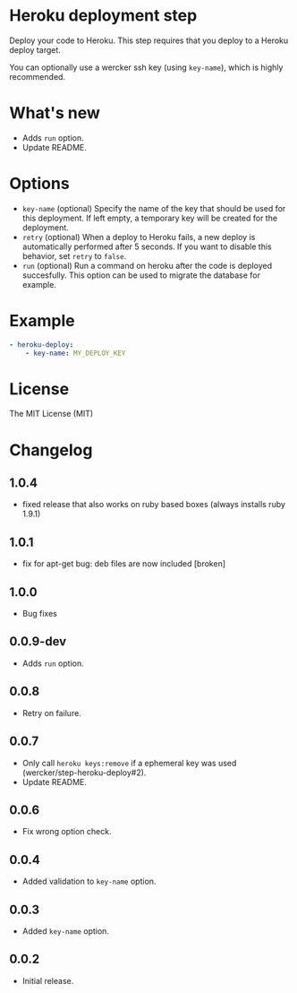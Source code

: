 # Heroku deployment step

Deploy your code to Heroku. This step requires that you deploy to a Heroku deploy target. 

You can optionally use a wercker ssh key (using `key-name`), which is highly recommended.

# What's new

* Adds `run` option.
* Update README.

# Options

* `key-name` (optional) Specify the name of the key that should be used for this deployment. If left empty, a temporary key will be created for the deployment.
* `retry` (optional) When a deploy to Heroku fails, a new deploy is automatically performed after 5 seconds. If you want to disable this behavior, set `retry` to `false`.
* `run` (optional) Run a command on heroku after the code is deployed succesfully. This option can be used to migrate the database for example.

# Example

``` yaml
- heroku-deploy:
    - key-name: MY_DEPLOY_KEY
```

# License

The MIT License (MIT)

# Changelog

## 1.0.4
* fixed release that also works on ruby based boxes (always installs ruby 1.9.1)
## 1.0.1
* fix for apt-get bug: deb files are now included [broken]

## 1.0.0

* Bug fixes

## 0.0.9-dev

* Adds `run` option.

## 0.0.8

* Retry on failure.

## 0.0.7

* Only call `heroku keys:remove` if a ephemeral key was used (wercker/step-heroku-deploy#2).
* Update README.

## 0.0.6

* Fix wrong option check.

## 0.0.4

* Added validation to `key-name` option.

## 0.0.3

* Added `key-name` option.

## 0.0.2

* Initial release.
